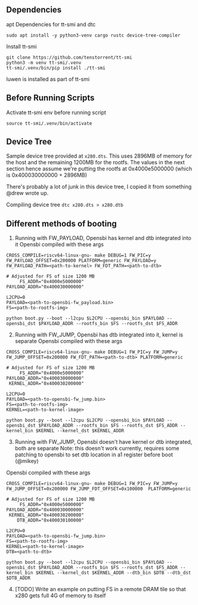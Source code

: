 ## Dependencies
apt Dependencies for tt-smi and dtc
```
sudo apt install -y python3-venv cargo rustc device-tree-compiler
```

Install tt-smi
```
git clone https://github.com/tenstorrent/tt-smi
python3 -m venv tt-smi/.venv
tt-smi/.venv/bin/pip install ./tt-smi
```

luwen is installed as part of tt-smi

## Before Running Scripts
Activate tt-smi env before running script
```
source tt-smi/.venv/bin/activate
```

## Device Tree
Sample device tree provided at `x280.dts`. This uses 2896MB of memory for the
host and the remaining 1200MB for the rootfs. The values in the next section
hence assume we're putting the rootfs at 0x4000e5000000 (which is
0x400030000000 + 2896MB)

There's probably a lot of junk in this device tree, I copied it from something
@drew wrote up.

Compiling device tree `dtc x280.dts > x280.dtb`


## Different methods of booting
1. Running with FW_PAYLOAD, Opensbi has kernel and dtb integrated into it
Opensbi compiled with these args
```
CROSS_COMPILE=riscv64-linux-gnu- make DEBUG=1 FW_PIC=y FW_PAYLOAD_OFFSET=0x200000 PLATFORM=generic FW_PAYLOAD=y FW_PAYLOAD_PATH=<path-to-kernel> FW_FDT_PATH=<path-to-dtb>
```

```
# Adjusted for FS of size 1200 MB
     FS_ADDR="0x4000e5000000"
PAYLOAD_ADDR="0x400030000000"

L2CPU=0
PAYLOAD=<path-to-opensbi-fw_payload.bin>
FS=<path-to-rootfs-img>

python boot.py --boot --l2cpu $L2CPU --opensbi_bin $PAYLOAD --opensbi_dst $PAYLOAD_ADDR --rootfs_bin $FS --rootfs_dst $FS_ADDR
```

2. Running with FW_JUMP, Opensbi has dtb integrated into it, kernel is separate
Opensbi compiled with these args
```
CROSS_COMPILE=riscv64-linux-gnu- make DEBUG=1 FW_PIC=y FW_JUMP=y FW_JUMP_OFFSET=0x200000 FW_FDT_PATH=<path-to-dtb> PLATFORM=generic
```

```
# Adjusted for FS of size 1200 MB
     FS_ADDR="0x4000e5000000"
PAYLOAD_ADDR="0x400030000000"
 KERNEL_ADDR="0x400030200000"

L2CPU=0
PAYLOAD=<path-to-opensbi-fw_jump.bin>
FS=<path-to-rootfs-img>
KERNEL=<path-to-kernel-image>

python boot.py --boot --l2cpu $L2CPU --opensbi_bin $PAYLOAD --opensbi_dst $PAYLOAD_ADDR --rootfs_bin $FS --rootfs_dst $FS_ADDR --kernel_bin $KERNEL --kernel_dst $KERNEL_ADDR
```

3. Running with FW_JUMP, Opensbi doesn't have kernel or dtb integrated, both are separate
Note: this doesn't work currently, requires some patching to opensbi to set dtb
location in a1 register before boot (@mikey)

Opensbi compiled with these args
```
CROSS_COMPILE=riscv64-linux-gnu- make DEBUG=1 FW_PIC=y FW_JUMP=y FW_JUMP_OFFSET=0x200000 FW_JUMP_FDT_OFFSET=0x100000  PLATFORM=generic
```

```
# Adjusted for FS of size 1200 MB
     FS_ADDR="0x4000e5000000"
PAYLOAD_ADDR="0x400030000000"
 KERNEL_ADDR="0x400030200000"
    DTB_ADDR="0x400030100000"

L2CPU=0
PAYLOAD=<path-to-opensbi-fw_jump.bin>
FS=<path-to-rootfs-img>
KERNEL=<path-to-kernel-image>
DTB=<path-to-dtb>

python boot.py --boot --l2cpu $L2CPU --opensbi_bin $PAYLOAD --opensbi_dst $PAYLOAD_ADDR --rootfs_bin $FS --rootfs_dst $FS_ADDR --kernel_bin $KERNEL --kernel_dst $KERNEL_ADDR --dtb_bin $DTB --dtb_dst $DTB_ADDR 

```

4. [TODO] Write an example on putting FS in a remote DRAM tile so that x280
   gets full 4G of memory to itself

